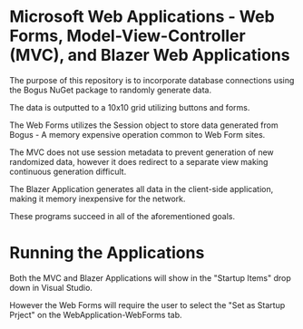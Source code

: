 # Microsoft Web Applications - Web Forms, Model-View-Controller (MVC), and Blazer Web Applications
The purpose of this repository is to incorporate database connections using the Bogus NuGet package to randomly generate data.

The data is outputted to a 10x10 grid utilizing buttons and forms.

The Web Forms utilizes the Session object to store data generated from Bogus - A memory expensive operation common to Web Form sites.

The MVC does not use session metadata to prevent generation of new randomized data, however it does redirect to a separate view making continuous generation difficult.

The Blazer Application generates all data in the client-side application, making it memory inexpensive for the network.

These programs succeed in all of the aforementioned goals.

# Running the Applications
Both the MVC and Blazer Applications will show in the "Startup Items" drop down in Visual Studio.

However the Web Forms will require the user to select the "Set as Startup Prject" on the WebApplication-WebForms tab.
